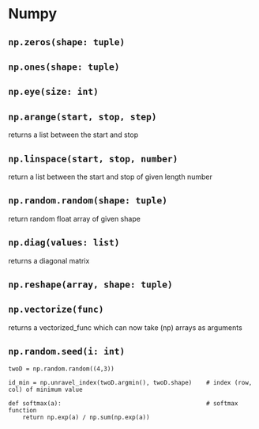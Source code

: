 # Numpy

## `np.zeros(shape: tuple)`

## `np.ones(shape: tuple)`

## `np.eye(size: int)`

## `np.arange(start, stop, step)`

returns a list between the start and stop

## `np.linspace(start, stop, number)`

return a list between the start and stop of given length number

## `np.random.random(shape: tuple)`

return random float array of given shape

## `np.diag(values: list)`

returns a diagonal matrix

## `np.reshape(array, shape: tuple)`

## `np.vectorize(func)`

returns a vectorized_func which can now take (np) arrays as arguments

## `np.random.seed(i: int)`

```
twoD = np.random.random((4,3))

id_min = np.unravel_index(twoD.argmin(), twoD.shape)    # index (row, col) of minimum value

def softmax(a):                                         # softmax function
    return np.exp(a) / np.sum(np.exp(a))
```
